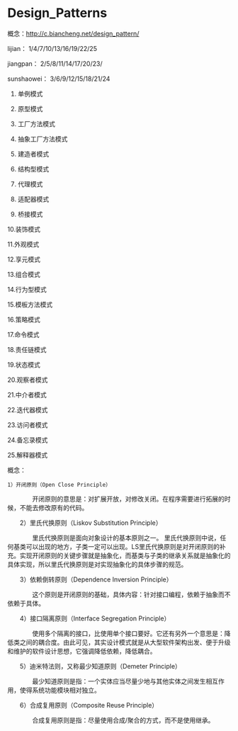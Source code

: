 # Design_Patterns

概念：http://c.biancheng.net/design_pattern/

lijian：     1/4/7/10/13/16/19/22/25

jiangpan：   2/5/8/11/14/17/20/23/

sunshaowei： 3/6/9/12/15/18/21/24

1. 单例模式

2. 原型模式

3. 工厂方法模式

4. 抽象工厂方法模式

5. 建造者模式

6. 结构型模式

7. 代理模式

8. 适配器模式

9. 桥接模式

10.装饰模式

11.外观模式

12.享元模式

13.组合模式

14.行为型模式

15.模板方法模式

16.策略模式

17.命令模式

18.责任链模式

19.状态模式

20.观察者模式

21.中介者模式

22.迭代器模式

23.访问者模式

24.备忘录模式

25.解释器模式

概念：

    1）开闭原则（Open Close Principle）

　　　　开闭原则的意思是：对扩展开放，对修改关闭。在程序需要进行拓展的时候，不能去修改原有的代码。

　　2）里氏代换原则（Liskov Substitution Principle）

　　　　里氏代换原则是面向对象设计的基本原则之一。 里氏代换原则中说，任何基类可以出现的地方，子类一定可以出现。LS里氏代换原则是对开闭原则的补充。实现开闭原则的关键步骤就是抽象化，而基类与子类的继承关系就是抽象化的具体实现，所以里氏代换原则是对实现抽象化的具体步骤的规范。

　　3）依赖倒转原则（Dependence Inversion Principle）

　　　　这个原则是开闭原则的基础，具体内容：针对接口编程，依赖于抽象而不依赖于具体。

　　4）接口隔离原则（Interface Segregation Principle）

　　　　使用多个隔离的接口，比使用单个接口要好。它还有另外一个意思是：降低类之间的耦合度。由此可见，其实设计模式就是从大型软件架构出发、便于升级和维护的软件设计思想，它强调降低依赖，降低耦合。

　　5）迪米特法则，又称最少知道原则（Demeter Principle）

　　　　最少知道原则是指：一个实体应当尽量少地与其他实体之间发生相互作用，使得系统功能模块相对独立。

　　6）合成复用原则（Composite Reuse Principle）

　　　　合成复用原则是指：尽量使用合成/聚合的方式，而不是使用继承。





